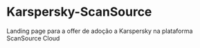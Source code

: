 # Karspersky-ScanSource
Landing page para a offer de adoção a Karspersky na plataforma ScanSource Cloud
